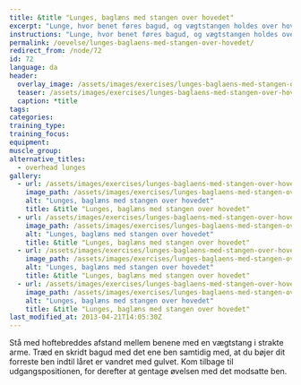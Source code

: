 ```yaml
---
title: &title "Lunges, baglæns med stangen over hovedet"
excerpt: "Lunge, hvor benet føres bagud, og vægtstangen holdes over hovedet med strakte arme."
instructions: "Lunge, hvor benet føres bagud, og vægtstangen holdes over hovedet med strakte arme."
permalink: /oevelse/lunges-baglaens-med-stangen-over-hovedet/
redirect_from: /node/72
id: 72
language: da
header:
  overlay_image: /assets/images/exercises/lunges-baglaens-med-stangen-over-hovedet-0.jpg
  teaser: /assets/images/exercises/lunges-baglaens-med-stangen-over-hovedet-0-320.jpg
  caption: *title
tags:
categories:
training_type: 
training_focus: 
equipment:
muscle_group:
alternative_titles:
  - overhead lunges
gallery:
  - url: /assets/images/exercises/lunges-baglaens-med-stangen-over-hovedet-0.jpg
    image_path: /assets/images/exercises/lunges-baglaens-med-stangen-over-hovedet-0-320.jpg
    alt: "Lunges, baglæns med stangen over hovedet"
    title: &title "Lunges, baglæns med stangen over hovedet"
  - url: /assets/images/exercises/lunges-baglaens-med-stangen-over-hovedet-1.jpg
    image_path: /assets/images/exercises/lunges-baglaens-med-stangen-over-hovedet-1-320.jpg
    alt: "Lunges, baglæns med stangen over hovedet"
    title: &title "Lunges, baglæns med stangen over hovedet"
  - url: /assets/images/exercises/lunges-baglaens-med-stangen-over-hovedet-2.jpg
    image_path: /assets/images/exercises/lunges-baglaens-med-stangen-over-hovedet-2-320.jpg
    alt: "Lunges, baglæns med stangen over hovedet"
    title: &title "Lunges, baglæns med stangen over hovedet"
  - url: /assets/images/exercises/lunges-baglaens-med-stangen-over-hovedet-3.jpg
    image_path: /assets/images/exercises/lunges-baglaens-med-stangen-over-hovedet-3-320.jpg
    alt: "Lunges, baglæns med stangen over hovedet"
    title: &title "Lunges, baglæns med stangen over hovedet"
last_modified_at: 2013-04-21T14:05:30Z
---
```


Stå med hoftebreddes afstand mellem benene med en vægtstang i strakte arme. Træd en skridt bagud med det ene ben samtidig med, at du bøjer dit forreste ben indtil låret er vandret med gulvet. Kom tilbage til udgangspositionen, for derefter at gentage øvelsen med det modsatte ben.
